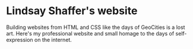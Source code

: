 # Lindsay Shaffer's website
Building websites from HTML and CSS like the days of GeoCities is a lost art. Here's my professional website and small homage to the days of self-expression on the internet.
